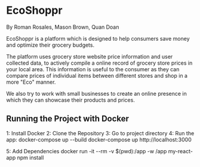 # EcoShoppr

By Roman Rosales, Mason Brown, Quan Doan

EcoShoppr is a platform which is designed to help consumers save money and optimize their grocery budgets.

The platform uses grocery store website price information and user collected data, to actively compile a online record of grocery store prices in your local area. This information is useful to the consumer as they can compare prices of individual items between different stores and shop in a more "Eco" manner. 

We also try to work with small businesses to create an online presence in which they can showcase their products and prices. 


## Running the Project with Docker
1: Install Docker
2: Clone the Repository
3: Go to project directory
4: Run the app:
    docker-compose up --build
    docker-compose up
    http://localhost:3000

5: Add Dependencies
docker run -it --rm -v $(pwd):/app -w /app my-react-app npm install <dependency>

